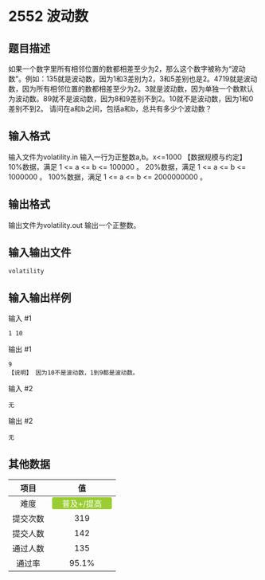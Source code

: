 # 2552 波动数

## 题目描述

如果一个数字里所有相邻位置的数都相差至少为2，那么这个数字被称为“波动数”。例如：135就是波动数，因为1和3差别为2，3和5差别也是2。4719就是波动数，因为所有相邻位置的数都相差至少为2。3就是波动数，因为单独一个数默认为波动数。89就不是波动数，因为8和9差别不到2。10就不是波动数，因为1和0差别不到2。&nbsp;请问在a和b之间，包括a和b，总共有多少个波动数？

## 输入格式

输入文件为volatility.in
输入一行为正整数a,b。x<=1000
【数据规模与约定】
10%数据，满足 1 <= a <= b <= 100000 。
20%数据，满足 1 <= a <= b <= 1000000 。
100%数据，满足 1 <= a <= b <= 2000000000 。

## 输出格式

输出文件为volatility.out
输出一个正整数。

## 输入输出文件

`volatility`

## 输入输出样例

输入 #1
```
1 10
```
输出 #1
```
9
【说明】 因为10不是波动数，1到9都是波动数。
```
输入 #2
```
无
```
输出 #2
```
无
```

## 其他数据

|项目|值|
|:---:|:---:|
|难度|<span style="text-align: center; display: inline-block; border-radius: 3px; color: white; width: 120px; height: 24px; background-color: yellowgreen">普及+/提高</span>|
|提交次数|$319$|
|提交人数|$142$|
|通过人数|$135$|
|通过率|$95.1\%$|

